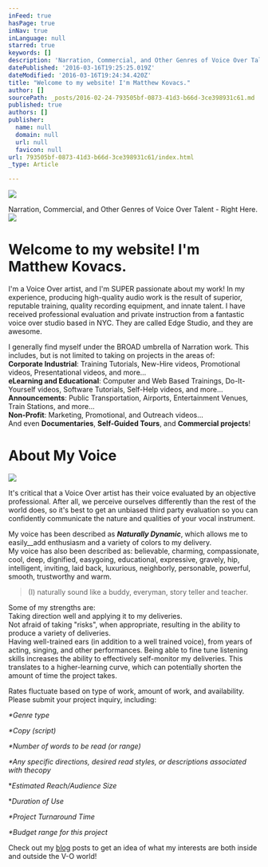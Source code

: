 ```yaml
---
inFeed: true
hasPage: true
inNav: true
inLanguage: null
starred: true
keywords: []
description: 'Narration, Commercial, and Other Genres of Voice Over Talent - Right Here.'
datePublished: '2016-03-16T19:25:25.019Z'
dateModified: '2016-03-16T19:24:34.420Z'
title: "Welcome to my website! I'm Matthew Kovacs."
author: []
sourcePath: _posts/2016-02-24-793505bf-0873-41d3-b66d-3ce398931c61.md
published: true
authors: []
publisher:
  name: null
  domain: null
  url: null
  favicon: null
url: 793505bf-0873-41d3-b66d-3ce398931c61/index.html
_type: Article

---
```

![](https://s3-us-west-2.amazonaws.com/the-grid-img/p/fddb92dcca997642ba49fa1515a63d307fb195d2.jpg)

Narration, Commercial, and Other Genres of Voice Over Talent - Right Here.
![](https://s3-us-west-2.amazonaws.com/the-grid-img/p/5336bc0fe95c2011d5dc3f6fc6fd6d50910b4403.jpg)

# Welcome to my website! I'm Matthew Kovacs.

I'm a Voice Over artist, and I'm SUPER passionate about my
work! In my experience, producing high-quality audio work is the result of superior, reputable training, quality recording equipment, and innate talent. I have received professional evaluation and private instruction from a fantastic voice over
studio based in NYC. They are called Edge Studio, and they are awesome. 

I generally find myself under the BROAD umbrella of Narration work. This includes, but is not limited to taking on projects in the areas of:  
**Corporate Industrial**: Training Tutorials, New-Hire videos, Promotional videos, Presentational videos, and more...  
**eLearning and Educational**: Computer and Web Based Trainings, Do-It-Yourself videos, Software Tutorials, Self-Help videos, and more...  
**Announcements**: Public Transportation, Airports, Entertainment Venues, Train Stations, and more...  
**Non-Profit**: Marketing, Promotional, and Outreach videos...  
And even **Documentaries**, **Self-Guided Tours**, and **Commercial projects**!

# About My Voice
![](https://the-grid-user-content.s3-us-west-2.amazonaws.com/13842fb2-c722-47d2-a612-63d81fa4eff3.jpg)

It's critical that a Voice Over artist has their voice evaluated by an objective professional. After all, we perceive ourselves differently than the rest of the world does, so it's best to get an unbiased third party evaluation so you can confidently communicate the nature and qualities of your vocal instrument.

My voice has been described as **_Naturally Dynamic_**, which allows me to easily__add enthusiasm and a variety of colors to my delivery.  
My voice has also been described as: believable, charming, compassionate, cool, deep, dignified, easygoing, educational, expressive, gravely, hip, intelligent, inviting, laid back, luxurious, neighborly, personable, powerful, smooth, trustworthy and warm.

> (I) naturally sound like a buddy, everyman, story teller and teacher.

Some of my strengths are:   
Taking direction well and applying it to my deliveries.  
Not afraid of taking "risks", when appropriate, resulting in the ability to produce a variety of deliveries.   
Having well-trained ears (in addition to a well trained voice), from years of acting, singing, and other performances. Being able to fine tune listening skills increases the ability to effectively self-monitor my deliveries. This translates to a higher-learning curve, which can potentially shorten the amount of time the project takes. 

Rates fluctuate based on type of work, amount of work, and availability. Please submit your project inquiry, including:

_\*Genre type_

_\*Copy (script)_

_\*Number of words to be read (or range)_

_\*Any specific directions, desired read styles, or descriptions associated with thecopy_

\*_Estimated Reach/Audience Size_

\*_Duration of Use_

_\*Project Turnaround Time_

_\*Budget range for this project_

Check out my [blog][0] posts to get an idea of what my interests are both inside and outside the V-O world! 

[0]: https://thegrid.ai/kovacsvoiceover/66e69315-1ede-4dd1-9f2f-2c4b1bb1798f/
